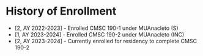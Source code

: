 # History of Enrollment
* [2, AY 2022-2023] - Enrolled CMSC 190-1 under MUAnacleto (S)
* [1, AY 2023-2024] - Enrolled CMSC 190-2 under MUAnacleto (INC)
* [2, AY 2023-2024] - Currently enrolled for residency to complete CMSC 190-2
